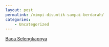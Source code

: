 ```yaml
---
layout: post
permalink: /mimpi-disuntik-sampai-berdarah/
categories:
    - Uncategorized
---
```


[Baca Selengkapnya](/01)